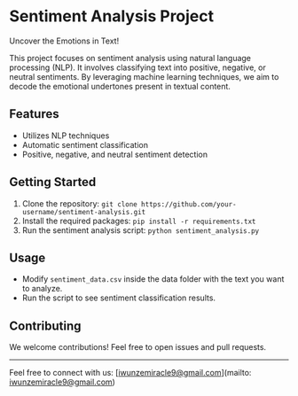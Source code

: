 # Sentiment Analysis Project

Uncover the Emotions in Text!

This project focuses on sentiment analysis using natural language processing (NLP). It involves classifying text into positive, negative, or neutral sentiments. By leveraging machine learning techniques, we aim to decode the emotional undertones present in textual content.

## Features

- Utilizes NLP techniques
- Automatic sentiment classification
- Positive, negative, and neutral sentiment detection

## Getting Started

1. Clone the repository: `git clone https://github.com/your-username/sentiment-analysis.git`
2. Install the required packages: `pip install -r requirements.txt`
3. Run the sentiment analysis script: `python sentiment_analysis.py`

## Usage

- Modify `sentiment_data.csv` inside the data folder with the text you want to analyze.
- Run the script to see sentiment classification results.

## Contributing

We welcome contributions! Feel free to open issues and pull requests.

---
Feel free to connect with us: [iwunzemiracle9@gmail.com](mailto: iwunzemiracle9@gmail.com)
